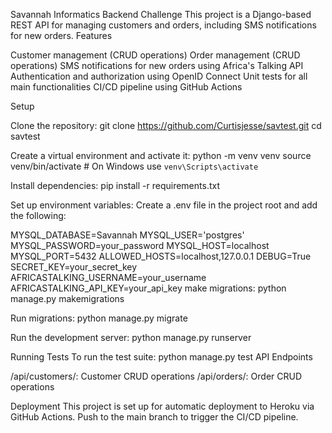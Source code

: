 Savannah Informatics Backend Challenge
This project is a Django-based REST API for managing customers and orders, including SMS notifications for new orders.
Features

Customer management (CRUD operations)
Order management (CRUD operations)
SMS notifications for new orders using Africa's Talking API
Authentication and authorization using OpenID Connect
Unit tests for all main functionalities
CI/CD pipeline using GitHub Actions

Setup

Clone the repository:
git clone https://github.com/Curtisjesse/savtest.git
cd savtest

Create a virtual environment and activate it:
python -m venv venv
source venv/bin/activate  # On Windows use `venv\Scripts\activate`

Install dependencies:
pip install -r requirements.txt

Set up environment variables:
Create a .env file in the project root and add the following:

MYSQL_DATABASE=Savannah
MYSQL_USER='postgres'
MYSQL_PASSWORD=your_password
MYSQL_HOST=localhost
MYSQL_PORT=5432
ALLOWED_HOSTS=localhost,127.0.0.1
DEBUG=True
SECRET_KEY=your_secret_key
AFRICASTALKING_USERNAME=your_username
AFRICASTALKING_API_KEY=your_api_key
make migrations:
python manage.py makemigrations

Run migrations:
python manage.py migrate

Run the development server:
python manage.py runserver


Running Tests
To run the test suite:
python manage.py test
API Endpoints

/api/customers/: Customer CRUD operations
/api/orders/: Order CRUD operations

Deployment
This project is set up for automatic deployment to Heroku via GitHub Actions. Push to the main branch to trigger the CI/CD pipeline.
